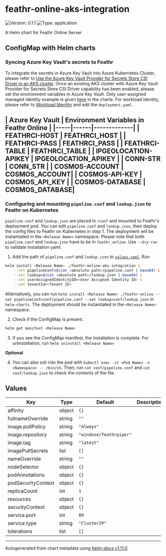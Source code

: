 # feathr-online-aks-integration

![Version: 0.1.1](https://img.shields.io/badge/Version-0.1.1-informational?style=flat-square) ![Type: application](https://img.shields.io/badge/Type-application-informational?style=flat-square)

A Helm chart for Feathr Online Server

## ConfigMap with Helm charts

### Syncing Azure Key Vault's secrets to Feathr

To integrate the secrets in Azure Key Vault into Azure Kubernetes Cluster, please refer to [Use the Azure Key Vault Provider for Secrets Store CSI Driver in an AKS cluster](https://learn.microsoft.com/en-us/azure/aks/csi-secrets-store-driver). Once an existing AKS cluster with Azure Key Vault Provider for Secrets Store CSI Driver capability has been enabled, please set the environment variables in Azure Key Vault. Only user-assigned managed identity example is given [here](https://learn.microsoft.com/en-us/azure/aks/csi-secrets-store-identity-access#access-with-a-user-assigned-managed-identity) in the charts. For workload identity, please refer to [Workload Identity](https://learn.microsoft.com/en-us/azure/aks/csi-secrets-store-identity-access#access-with-an-azure-ad-workload-identity-preview) and edit the `deployment.yaml`.

| Azure Key Vault | Environment Variables in Feathr Online |
|-----|------|-------------|
| FEATHRCI-HOST | FEATHRCI_HOST |
| FEATHRCI-PASS | FEATHRCI_PASS |
| FEATHRCI-TABLE | FEATHRCI_TABLE |
| IPGEOLOCATION-APIKEY | IPGEOLOCATION_APIKEY |
| CONN-STR | CONN_STR |
| COSMOS-ACCOUNT | COSMOS_ACCOUNT|
| COSMOS-API-KEY | COSMOS_API_KEY |
| COSMOS-DATABASE | COSMOS_DATABASE|
----------------------------------------------

### Configuring and mounting `pipeline.conf` and `lookup.json` to Feathr on Kubernetes

`pipeline.conf` and `lookup.json` are placed in `/conf` and mounted to Feathr's deployment pod.
You can edit `pipeline.conf` and `lookup.json`, then deploy the config files to Feathr on Kubernetes in step 1. The deployment will be instantiated in the `<Release Name>` namespace. Please note that both `pipeline.conf` and `lookup.json` have to be in `feathr_online`.  Use `--dry-run` to validate installation yaml. 

1. Add the path of `pipeline.conf` and `lookup.json` to [`values.yaml`](/feathr-online/values.yaml). Run 
```sh
helm install <Release Name> ./feathr-online-aks-integration \
    --set pipelineConf=$(cat <absolute path>/pipeline.conf | base64) \
    --set lookup=$(cat <absolute path>/lookup.json | base64) \
    --set userAssignedIdentityID=<User Assigned Identity ID> \
    --set tenantId=<Tenant ID>
```

Alternatively, you can run `helm install <Release Name> ./feathr-online --set pipelineConf=conf/pipeline.conf --set lookup=conf/lookup.json` in `helm-charts`. The deployment should be instantiated in the `<Release Name>` namespace.

2. Check if the ConfigMap is present.
```sh
helm get manifest <Release Name>
```

3. If you see the ConfigMap manifest, the installation is complete. For uninstallation,
run `helm uninstall <Release Name>`

**Optional**

4. You can also ssh into the pod with `kubectl exec -it <Pod Name> -n <Namespace> -- /bin/sh`. Then, run `cat conf/pipeline.conf` and `cat conf/lookup.json` to check the contents of the file.

## Values

| Key | Type | Default | Description |
|-----|------|---------|-------------|
| affinity | object | `{}` |  |
| fullnameOverride | string | `""` |  |
| image.pullPolicy | string | `"Always"` |  |
| image.repository | string | `"windoze/feathrpiper"` |  |
| image.tag | string | `"latest"` |  |
| imagePullSecrets | list | `[]` |  |
| nameOverride | string | `""` |  |
| nodeSelector | object | `{}` |  |
| podAnnotations | object | `{}` |  |
| podSecurityContext | object | `{}` |  |
| replicaCount | int | `1` |  |
| resources | object | `{}` |  |
| securityContext | object | `{}` |  |
| service.port | int | `80` |  |
| service.type | string | `"ClusterIP"` |  |
| tolerations | list | `[]` |  |
----------------------------------------------
Autogenerated from chart metadata using [helm-docs v1.11.0](https://github.com/norwoodj/helm-docs/releases/v1.11.0)
